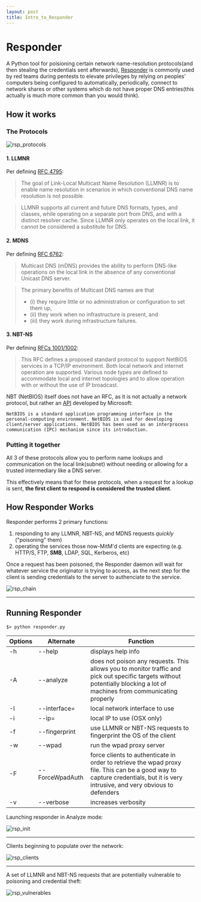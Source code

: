 ```yaml
---
layout: post
title: Intro_to_Responder
---
```


# Responder

A Python tool for poisioning certain network name-resolution protocols(and then stealing the credentials sent afterwards), [Responder](https://github.com/SpiderLabs/Responder) is commonly used by red teams during pentests to elevate privileges by relying on peoples' computers being configured to automatically, periodically, connect to network shares or other systems which do not have proper DNS entries(this actually is much more common than you would think).

## How it works

### The Protocols

![rsp_protocols]({{site.url}}/assets/images/rsp_protocols.png)

#### 1. LLMNR

Per defining [RFC 4795](https://tools.ietf.org/html/rfc4795):
>The goal of Link-Local Multicast Name Resolution (LLMNR) is to enable name resolution in scenarios in which conventional DNS name resolution is not possible. 

>LLMNR supports all current and future DNS formats, types, and classes, while operating on a separate port from DNS, and with a distinct resolver cache.  Since LLMNR only operates on the local link, it cannot be considered a substitute for DNS.

#### 2. MDNS

Per defining [RFC 6762](https://tools.ietf.org/html/rfc6762):
>Multicast DNS (mDNS) provides the ability to perform DNS-like operations on the local link in the absence of any conventional Unicast DNS server.

>The primary benefits of Multicast DNS names are that 
>* (i) they require little or no administration or configuration to set them up,
>* (ii) they work when no infrastructure is present, and
>* (iii) they work during infrastructure failures.

#### 3. NBT-NS

Per defining [RFCs 1001/1002](https://tools.ietf.org/html/rfc1002):
>This RFC defines a proposed standard protocol to support NetBIOS services in a TCP/IP environment.  Both local network and internet operation are supported.  Various node types are defined to accommodate local and internet topologies and to allow operation with or without the use of IP broadcast.

NBT (NetBIOS) itself does not have an RFC, as it is not actually a network protocol, but rather an [API](https://technet.microsoft.com/en-us/library/cc958773.aspx) developed by Microsoft:

```NetBIOS is a standard application programming interface in the personal-computing environment. NetBIOS is used for developing client/server applications. NetBIOS has been used as an interprocess communication (IPC) mechanism since its introduction.```

### Putting it together

All 3 of these protocols allow you to perform name lookups and communication on the local link(subnet) without needing or allowing for a trusted intermediary like a DNS server.

This effectively means that for these protocols, when a request for a lookup is sent, **the first client to respond is considered the trusted client**.

## How Responder Works

Responder performs 2 primary functions:
1. responding to any LLMNR, NBT-NS, and MDNS requests *quickly* ("poisoning" them)
2. operating the services those now-MitM'd clients are expecting (e.g. HTTP/S, FTP, **SMB**, LDAP, SQL, Kerberos, etc)

Once a request has been poisoned, the Responder daemon will wait for whatever service the originator is trying to access, as the next step for the client is sending credentials to the server to authenciate to the service.

![rsp_chain]({{site.url}}/assets/images/rsp_chain.png)

----

## Running Responder

```
$> python responder.py
```

Options | Alternate | Function
------- | --------- | --------
-h | --help | displays help info
-A | --analyze | does not poison any requests. This allows you to monitor traffic and pick out specific targets without potentially blocking a lot of machines from communicating properly
-I | --interface= | local network interface to use
-i | --ip= | local IP to use (OSX only)
-f | --fingerprint | use LLMNR or NBT-NS requests to fingerprint the OS of the client
-w | --wpad | run the wpad proxy server
-F | --ForceWpadAuth | force clients to authenticate in order to retrieve the wpad proxy file. This can be a good way to capture credentials, but it is very intrusive, and very obvious to defenders
-v | --verbose | increases verbosity



Launching responder in Analyze mode:

![rsp_init]({{site.url}}/assets/images/rsp_init.png)

____

Clients beginning to populate over the network:

![rsp_clients]({{site.url}}/assets/images/rsp_clients.png)

____

A set of LLMNR and NBT-NS requests that are potentially vulnerable to poisoning and credential theft:

![rsp_vulnerables]({{site.url}}/assets/images/rsp_vulnerables.png)
